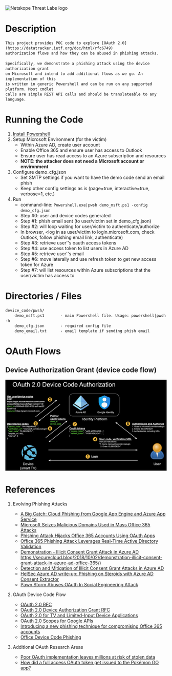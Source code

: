 <img src="https://www.netskope.com/wp-content/uploads/2020/03/netskope-threat-labs.png" alt="Netskope Threat Labs logo" width="200"/>

# Description

    This project provides POC code to explore [OAuth 2.0](https://datatracker.ietf.org/doc/html/rfc6749)
    authorization flows and how they can be abused in phishing attacks.
    
    Specifically, we demonstrate a phishing attack using the device authorization grant
    on Microsoft and intend to add additional flows as we go. An implementation of this 
    is written in generic Powershell and can be run on any supported platform. Most cmdlet
    calls are simple REST API calls and should be translateable to any language.

# Running the Code
1. [Install Powershell](https://docs.microsoft.com/en-us/powershell/scripting/install/installing-powershell?view=powershell-7.1)
2. Setup Microsoft Environment (for the victim)
    - Within Azure AD, create user account
    - Enable Office 365 and ensure user has access to Outlook
    - Ensure user has read access to an Azure subscription and resources
    - **NOTE: the attacker does not need a Microsoft account or environment**
3. Configure demo_cfg.json
    - Set SMTP settings if you want to have the demo code send an email phish
    - Keep other config settings as is (page=true, interactive=true, verbose=1, etc.)
4. Run
    - command-line: `Powershell.exe|pwsh demo_msft.ps1 -config demo_cfg.json`
    - Step #0: user and device codes generated
    - Step #1: phish email sent (to user/victim set in demo_cfg.json)
    - Step #2: will loop waiting for user/victim to authenticate/authorize
    - In browser, <log in as user/victim to login.microsoft.com, check Outlook, follow phishing email link, authenticate)
    - Step #3: retrieve user''s oauth access tokens
    - Step #4: use access token to list users in Azure AD
    - Step #5: retrieve user''s email
    - Step #6: move laterally and use refresh token to get new access token for Azure
    - Step #7: will list resources within Azure subscriptions that the user/victim has access to

# Directories / Files
    device_code/pwsh/
        demo_msft.ps1       - main Powershell file. Usage: powershell|pwsh -h
        demo_cfg.json       - required config file
        demo_email.txt      - email template if sending phish email

# OAuth Flows

## Device Authorization Grant (device code flow)
<img src="oauth_device_code.png" alt="Device Authorization Grant"> 


# References

1. Evolving Phishing Attacks
    - [A Big Catch: Cloud Phishing from Google App Engine and Azure App Service](https://www.netskope.com/blog/a-big-catch-cloud-phishing-from-google-app-engine-and-azure-app-service)
    - [Microsoft Seizes Malicious Domains Used in Mass Office 365 Attacks](https://threatpost.com/microsoft-seizes-domains-office-365-phishing-scam/157261/)
    - [Phishing Attack Hijacks Office 365 Accounts Using OAuth Apps](https://www.bleepingcomputer.com/news/security/phishing-attack-hijacks-office-365-accounts-using-oauth-apps/)
    - [Office 365 Phishing Attack Leverages Real-Time Active Directory Validation](https://threatpost.com/office-365-phishing-attack-leverages-real-time-active-directory-validation/159188/)
    - [Demonstration - Illicit Consent Grant Attack in Azure AD](https://www.nixu.com/blog/demonstration-illicit-consent-grant-attack-azure-ad-office-365)
https://securecloud.blog/2018/10/02/demonstration-illicit-consent-grant-attack-in-azure-ad-office-365/)
    - [Detection and Mitigation of Illicit Consent Grant Attacks in Azure AD](https://www.cloud-architekt.net/detection-and-mitigation-consent-grant-attacks-azuread/)
    - [HelSec Azure AD write-up: Phishing on Steroids with Azure AD Consent Extractor](https://securecloud.blog/2019/12/17/helsec-azure-ad-write-up-phishing-on-steroids-with-azure-ad-consent-extractor/)
    - [Pawn Storm Abuses OAuth In Social Engineering Attack](https://www.trendmicro.com/en_us/research/17/d/pawn-storm-abuses-open-authentication-advanced-social-engineering-attacks.html)

2. OAuth Device Code Flow
    - [OAuth 2.0 RFC](https://tools.ietf.org/html/rfc6749)
    - [OAuth 2.0 Device Authorization Grant RFC](https://datatracker.ietf.org/doc/html/rfc8628)
    - [OAuth 2.0 for TV and Limited-Input Device Applications](https://developers.google.com/identity/protocols/oauth2/limited-input-device)
    - [OAuth 2.0 Scopes for Google APIs](https://developers.google.com/identity/protocols/oauth2/scopes)
    - [Introducing a new phishing technique for compromising Office 365 accounts](https://o365blog.com/post/phishing/#oauth-consent)
    - [Office Device Code Phishing](https://gist.github.com/Mr-Un1k0d3r/afef5a80cb72dfeaa78d14465fb0d333)

3. Additional OAuth Research Areas
    - [Poor OAuth implementation leaves millions at risk of stolen data](https://searchsecurity.techtarget.com/news/450402565/Poor-OAuth-implementation-leaves-millions-at-risk-of-stolen-data)
    - [How did a full access OAuth token get issued to the Pokémon GO app?](https://searchsecurity.techtarget.com/answer/How-did-a-full-access-OAuth-token-get-issued-to-the-Pokemon-GO-app)

